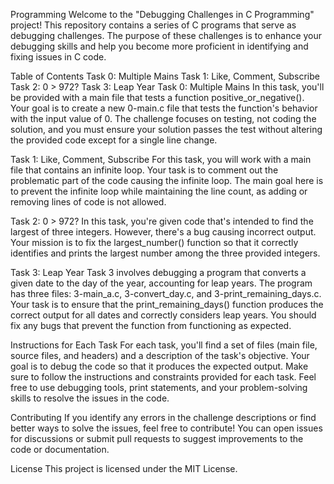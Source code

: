 Programming
Welcome to the "Debugging Challenges in C Programming" project! This repository contains a series of C programs that serve as debugging challenges. The purpose of these challenges is to enhance your debugging skills and help you become more proficient in identifying and fixing issues in C code.

Table of Contents
Task 0: Multiple Mains
Task 1: Like, Comment, Subscribe
Task 2: 0 > 972?
Task 3: Leap Year
Task 0: Multiple Mains
In this task, you'll be provided with a main file that tests a function positive_or_negative(). Your goal is to create a new 0-main.c file that tests the function's behavior with the input value of 0. The challenge focuses on testing, not coding the solution, and you must ensure your solution passes the test without altering the provided code except for a single line change.

Task 1: Like, Comment, Subscribe
For this task, you will work with a main file that contains an infinite loop. Your task is to comment out the problematic part of the code causing the infinite loop. The main goal here is to prevent the infinite loop while maintaining the line count, as adding or removing lines of code is not allowed.

Task 2: 0 > 972?
In this task, you're given code that's intended to find the largest of three integers. However, there's a bug causing incorrect output. Your mission is to fix the largest_number() function so that it correctly identifies and prints the largest number among the three provided integers.

Task 3: Leap Year
Task 3 involves debugging a program that converts a given date to the day of the year, accounting for leap years. The program has three files: 3-main_a.c, 3-convert_day.c, and 3-print_remaining_days.c. Your task is to ensure that the print_remaining_days() function produces the correct output for all dates and correctly considers leap years. You should fix any bugs that prevent the function from functioning as expected.

Instructions for Each Task
For each task, you'll find a set of files (main file, source files, and headers) and a description of the task's objective. Your goal is to debug the code so that it produces the expected output. Make sure to follow the instructions and constraints provided for each task. Feel free to use debugging tools, print statements, and your problem-solving skills to resolve the issues in the code.

Contributing
If you identify any errors in the challenge descriptions or find better ways to solve the issues, feel free to contribute! You can open issues for discussions or submit pull requests to suggest improvements to the code or documentation.

License
This project is licensed under the MIT License.
